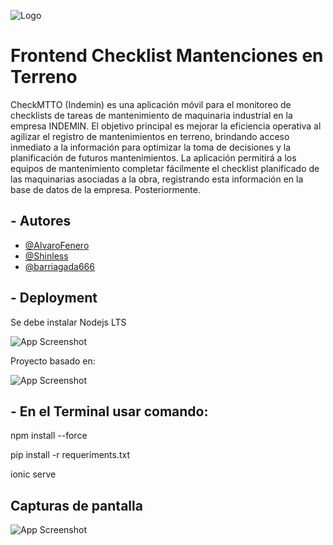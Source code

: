 
![Logo](https://i.ibb.co/7Js7V1P/Indemin-logo.png)

# Frontend Checklist Mantenciones en Terreno

CheckMTTO (Indemin) es una aplicación móvil para el monitoreo de checklists de tareas de mantenimiento de maquinaria industrial en la empresa INDEMIN. El objetivo principal es mejorar la eficiencia operativa al agilizar el registro de mantenimientos en terreno, brindando acceso inmediato a la información para optimizar la toma de decisiones y la planificación de futuros mantenimientos. La aplicación permitirá a los equipos de mantenimiento completar fácilmente el checklist planificado de las maquinarias asociadas a la obra, registrando esta información en la base de datos de la empresa. Posteriormente.



## - Autores

- [@AlvaroFenero](https://github.com/AlvaroFenero)
- [@Shinless](https://github.com/Shinless)
- [@barriagada666](https://www.github.com/barriagada666)


## - Deployment

Se debe instalar Nodejs LTS

![App Screenshot](https://i.ibb.co/R7WgDf4/node.png")

Proyecto basado en:

![App Screenshot](https://i.ibb.co/kDVSVKq/ionic.png")


## - En el Terminal usar comando:

npm install --force

pip install -r requeriments.txt

ionic serve



## Capturas de pantalla

![App Screenshot](https://i.ibb.co/QJh7c00/Screenshot-20240710-090301.png")



